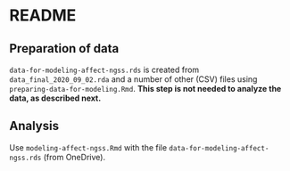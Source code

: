 # README

## Preparation of data 

`data-for-modeling-affect-ngss.rds` is created from `data_final_2020_09_02.rda` and a number of other (CSV) files using `preparing-data-for-modeling.Rmd`. **This step is not needed to analyze the data, as described next.**

## Analysis

Use `modeling-affect-ngss.Rmd` with the file `data-for-modeling-affect-ngss.rds` (from OneDrive).
